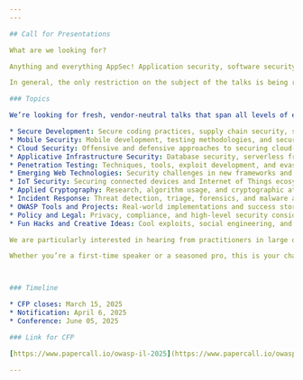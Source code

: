 ```yaml
---
---

## Call for Presentations

What are we looking for?

Anything and everything AppSec! Application security, software security, web security...

In general, the only restriction on the subject of the talks is being related to Application Security or Software Security in some way (not necessarily Web). We will not accept any talks regarding other aspects of Security, that are not applicative in nature. Talks at any technical level can be accepted.

### Topics

We’re looking for fresh, vendor-neutral talks that span all levels of expertise—whether you’re presenting cutting-edge research, sharing lessons from the trenches, or showcasing real-world case studies. While all submissions must have an applicative focus, we welcome diverse perspectives, including but not limited to:

* Secure Development: Secure coding practices, supply chain security, static analysis, threat modeling, countermeasures, SDLC, and DevSecOps
* Mobile Security: Mobile development, testing methodologies, and securing mobile web applications
* Cloud Security: Offensive and defensive approaches to securing cloud-based applications
* Applicative Infrastructure Security: Database security, serverless frameworks, identity management, and container security
* Penetration Testing: Techniques, tools, exploit development, and evasion strategies
* Emerging Web Technologies: Security challenges in new frameworks and technologies
* IoT Security: Securing connected devices and Internet of Things ecosystems
* Applied Cryptography: Research, algorithm usage, and cryptographic attacks or defenses
* Incident Response: Threat detection, triage, forensics, and malware analysis
* OWASP Tools and Projects: Real-world implementations and success stories
* Policy and Legal: Privacy, compliance, and high-level security considerations
* Fun Hacks and Creative Ideas: Cool exploits, social engineering, and more

We are particularly interested in hearing from practitioners in large organizations who can share field-tested case studies or practical solutions. Priority will be given to original content not presented at other events.

Whether you’re a first-time speaker or a seasoned pro, this is your chance to engage with one of the largest AppSec communities, showcase your expertise, and contribute to advancing the field.



### Timeline

* CFP closes: March 15, 2025
* Notification: April 6, 2025
* Conference: June 05, 2025

### Link for CFP

[https://www.papercall.io/owasp-il-2025](https://www.papercall.io/owasp-il-2025)

---
```


